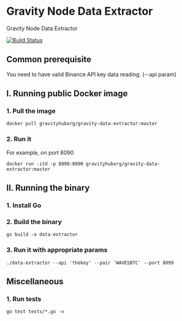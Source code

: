 # Gravity Node Data Extractor
Gravity Node Data Extractor

[![Build Status](https://drone.gravityhub.org/api/badges/Gravity-Tech/gravity-node-data-extractor/status.svg)](https://drone.gravityhub.org/Gravity-Tech/gravity-node-data-extractor)

## Common prerequisite

You need to have valid Binance API key data reading. (--api param)

## I. Running public Docker image

### 1. Pull the image

```
docker pull gravityhuborg/gravity-data-extractor:master
```

### 2. Run it

For example, on port 8090

```
docker run -itd -p 8090:8090 gravityhuborg/gravity-data-extractor:master
```

## II. Running the binary

### 1. Install Go

### 2. Build the binary

```
go build -o data-extractor
```

### 3. Run it with appropriate params

```
./data-extractor --api 'thekey' --pair 'WAVESBTC' --port 8099
```

## Miscellaneous

### 1. Run tests

```
go test tests/*.go -v
```
